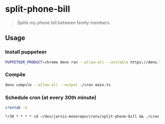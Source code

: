 # split-phone-bill

> Splits my phone bill between family members.

## Usage

### Install puppeteer

```sh
PUPPETEER_PRODUCT=chrome deno run --allow-all --unstable https://deno.land/x/puppeteer@14.1.1/install.ts
```

### Compile

```sh
deno compile --allow-all --output ./cron main.ts
```

### Schedule cron (at every 30th minute)

```sh
crontab -e
```

```
*/30 * * * * cd ~/dev/jarvis-monorepo/crons/split-phone-bill && ./cron
```
